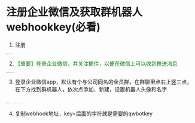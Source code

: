 # 注册企业微信及获取群机器人webhookkey(必看)


1. 注册

<img src="https://i.ibb.co/zS7zffw/12-40-38-093874b867d73dd0790c7ed940899121-aa03fb4f8.png" alt="image-20230904124038146" style="zoom: 10%;" />

2. <font color=green>【重要】登录企业微信，并关注插件，以便在微信上可以收到推送消息</font>

<img src="https://i.ibb.co/QHvsFDW/12-46-53-3cc6426b74b8cdb8d7aaa73457089665-adfd1aa00.png" alt="image-20230904124652726" style="zoom:10%;" />

3. 登录企业微信app，默认有个与公司同名的全员群，在群聊里点右上竖三点，在下方找到群机器人，依次点添加、新建，设置机器人头像和名字

<img src="https://i.ibb.co/Jz0D1SZ/12-57-49-eb2468a0c695661b9ceb0b045cef4619-16e090a97.png" alt="image-20230904125749474" style="zoom:10%;" />
<img src="https://i.ibb.co/FsSmvDy/12-59-00-2172a20f5d4d6d6671a1fa469d5d9c2f-3991b788d.png" alt="image-20230904125900716" style="zoom:10%;" />

4. 复制webhook地址，key=后面的字符就是需要的qwbotkey

